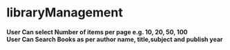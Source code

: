 # libraryManagement

<h4>User Can select Number of items per page e.g. 10, 20, 50, 100 <br>
User Can Search Books as per author name, title,subject and publish year
